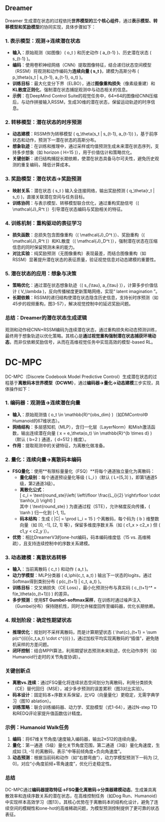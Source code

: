 
## Dreamer 
Dreamer 生成潜在状态的过程依托**世界模型的三个核心组件**，通过**表示模型、转移模型和奖励模型**的协同实现，具体步骤如下：


### 1. **表示模型：观测→连续潜在状态**
   - **输入**：原始观测（如图像）\( o_t \) 和历史动作 \( a_{t-1} \)、历史潜在状态 \( s_{t-1} \)。
   - **编码**：使用卷积神经网络（CNN）提取图像特征，结合递归状态空间模型（RSSM）将观测和动作编码为**连续向量 \( s_t \)**，建模为高斯分布 \( p_\theta(s_t | s_{t-1}, a_{t-1}, o_t) \)。
   - **训练目标**：最大化变分下界（ELBO），通过**图像重构损失**（像素级重建）和**KL散度正则化**，强制潜在状态捕捉观测中与动态相关的信息。
   - **示例**：在DeepMind Control Suite的视觉任务中，64×64的图像经CNN压缩后，与动作拼接输入RSSM，生成30维的潜在状态，保留运动轨迹的时序信息。


### 2. **转移模型：潜在状态的时序预测**
   - **动态建模**：RSSM作为转移模型 \( q_\theta(s_t | s_{t-1}, a_{t-1}) \)，基于前序状态和动作，预测下一潜在状态的高斯分布。
   - **想象轨迹**：在训练和推理中，通过采样或均值预测生成未来潜在状态序列，支持多步想象（如 horizon \( H=15 \)），用于价值估计和策略优化。
   - **关键创新**：递归结构捕捉长期依赖，使潜在状态具备马尔可夫性，避免历史观测的重复编码，降低计算成本。


### 3. **奖励模型：潜在状态→奖励预测**
   - **映射关系**：潜在状态 \( s_t \) 输入全连接网络，输出奖励预测 \( q_\theta(r_t | s_t) \)，直接关联潜在空间与任务目标。
   - **训练协同**：与表示模型、转移模型联合优化，通过重构奖励信号（\( \mathcal{J}_R^t \)）引导潜在状态编码与奖励相关的特征。


### 4. **训练机制：重构驱动的表征学习**
   - **损失函数**：总损失包含图像重构（\( \mathcal{J}_O^t \)）、奖励重构（\( \mathcal{J}_R^t \)）和KL散度（\( \mathcal{J}_D^t \)），强制潜在状态在压缩信息的同时保留预测未来的能力。
   - **对比实验**：纯奖励预测（无图像重构）表现最差，而结合图像重构（如RSSM）显著提升潜在状态的表征质量，验证视觉信息对动态建模的重要性。


### 5. **潜在状态的应用：想象与决策**
   - **策略优化**：通过潜在状态想象轨迹（\( s_{\tau}, a_{\tau} \)），计算多步价值估计 \( V_\lambda \)，反向传播梯度更新策略网络，实现“ latent imagination ”。
   - **长期依赖**：RSSM的递归结构使潜在状态隐含历史信息，支持长时序预测（如45步的视频重构，图3-57），解决视觉控制中的延迟奖励问题。


### 总结：Dreamer的潜在状态生成逻辑

观测和动作经CNN+RSSM编码为连续潜在状态，通过重构损失和动态预测训练，最终用于想象轨迹以优化策略。其核心是**通过视觉重构强制潜在状态捕获环境动态**，而非仅依赖奖励信号，从而在高维视觉任务中实现高效的模型-based RL。




# DC-MPC
DC-MPC（Discrete Codebook Model Predictive Control）生成潜在状态的过程基于**离散码本世界模型（DCWM）**，通过**编码器→量化→动态建模**三步实现，具体操作如下：


### **1. 编码器：观测值→连续潜在向量**
- **输入**：原始观测值 \( o_t \in \mathbb{R}^{obs\_dim} \)（如DMControl中Humanoid的67维状态）。
- **网络结构**：多层感知机（MLP），含归一化层（LayerNorm）和Mish激活函数，输出连续潜在向量 \( x = e_\theta(o_t) \in \mathbb{R}^{b \times d} \)（默认 \( b=2 \) 通道，\( d=512 \) 维度）。
- **作用**：提取观测中的关键特征，为离散化做准备。


### **2. 量化：连续向量→离散码本编码**
- **FSQ量化**：使用**有限标量量化（FSQ）**将每个通道独立量化为离散码：
  - **量化级别**：每个通道预设量化等级 \( L_i \)（默认 \( L=[5,3] \)，即第1通道5级，第2通道3级）。
  - **离散化公式**：  
    \[
    c_i = \text{round\_ste}\left( \left\lfloor \frac{L_i}{2} \right\rfloor \cdot \tanh(x_i) \right)
    \]  
    其中 \( \text{round\_ste} \) 为直通过程（STE），允许梯度反向传播，\( \tanh \) 归一化到 [-1, 1]。
  - **码本结构**：生成 \( |C| = \prod L_i = 15 \) 个离散码，每个码为 \( b \) 维整数向量（如 [0, -1], [2, 1] 等），保留多维度序数关系（如 \( c1_x > c2_x \) 但 \( c1_y < c2_y \)）。
- **优势**：相比DreamerV3的one-hot编码，码本编码维度低（15 vs. 高维稀疏），且支持连续控制中的序数关系建模。


### **3. 动态建模：离散状态转移**
- **输入**：当前离散码 \( c_t \) 和动作 \( a_t \)。
- **动力学模型**：MLP分类器 \( d_\phi(c_t, a_t) \) 输出下一状态的logits，通过Softmax得到类别分布 \( p(c_{t+1} | c_t, a_t) \)。
- **训练目标**：交叉熵损失（CE Loss），最小化预测分布与真实码 \( c_{t+1}^* = f(e_\theta(o_{t+1})) \) 的差异。
- **多步预测**：使用**ST Gumbel-softmax采样**，在训练时通过噪声注入（Gumbel分布）保持随机性，同时允许梯度回传至编码器，优化长期依赖。


### **4. 规划阶段：确定性期望状态**
- **推理优化**：规划时不采样离散码，而是计算期望状态 \( \hat{c}_{t+1} = \sum p(c^{(i)}|c_t,a_t) \cdot c^{(i)} \)，通过加权平均实现离散码的“插值”，避免随机采样的方差问题。
- **闭环控制**：结合MPPI算法，利用期望状态预测未来轨迹，优化动作序列（如Humanoid行走时的关节角度协调）。


### **关键创新点**
- **离散vs.连续**：通过FSQ量化将连续状态空间划分为离散码，利用分类损失（CE）替代回归（MSE），减少多步预测的误差累积（图3对比实验）。
- **码本设计**：固定码本+序数关系保留，比VQ（向量量化）更稳定，无需字典学习（图10 ablation）。
- **训练策略**：联合训练编码器、动力学、奖励模型（式1-64），通过N-step TD和REDQ评论家提升值函数估计精度。


### **示例：Humanoid Walk任务**
1. **编码**：将67维关节角度/速度输入编码器，输出2×512的连续向量。
2. **量化**：第一通道（5级）量化关节角度范围，第二通道（3级）量化角速度，生成如 [3, -1] 的离散码，表示“中等前倾角度+负向角速度”。
3. **动态预测**：根据当前码和动作（如“右膝弯曲”），动力学模型预测下一码为 [2, 0]，对应“小角度前倾+零角速度”，优化行走稳定性。


### **总结**
DC-MPC通过**编码器提取特征→FSQ量化离散码→分类器建模动态**，生成兼具离散效率和连续序数关系的潜在状态，在高维控制任务（如Dog Run、Humanoid）中实现样本高效学习（图13）。其核心优势在于离散码本的结构化设计，避免了连续空间的模糊性和one-hot的高维稀疏问题，为模型预测控制提供了更可靠的状态表征。